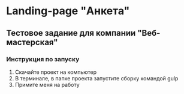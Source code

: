 # Landing-page "Анкета"
Тестовое задание для компании "Веб-мастерская"
---

### Инструкция по запуску
1. Скачайте проект на компьютер
2. В терминале, в папке проекта запустите сборку командой gulp
3. Примите меня на работу
